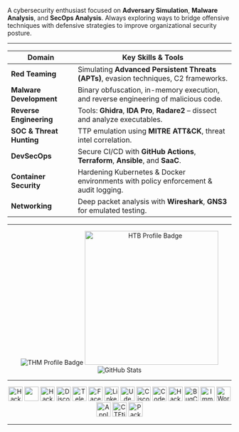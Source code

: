 A cybersecurity enthusiast focused on **Adversary Simulation**, **Malware Analysis**, and **SecOps Analysis**. Always exploring ways to bridge offensive techniques with defensive strategies to improve organizational security posture.

---

| **Domain**                | **Key Skills & Tools**                                                                 |
|--------------------------|----------------------------------------------------------------------------------------|
| **Red Teaming**          | Simulating **Advanced Persistent Threats (APTs)**, evasion techniques, C2 frameworks. |
| **Malware Development**  | Binary obfuscation, in-memory execution, and reverse engineering of malicious code.  |
| **Reverse Engineering**  | Tools: **Ghidra**, **IDA Pro**, **Radare2** – dissect and analyze executables.        |
| **SOC & Threat Hunting** | TTP emulation using **MITRE ATT&CK**, threat intel correlation.                       |
| **DevSecOps**            | Secure CI/CD with **GitHub Actions**, **Terraform**, **Ansible**, and **SaaC**.      |
| **Container Security**   | Hardening Kubernetes & Docker environments with policy enforcement & audit logging.   |
| **Networking**           | Deep packet analysis with **Wireshark**, **GNS3** for emulated testing.               |

---

<div align="center">
  <img src="https://tryhackme-badges.s3.amazonaws.com/uziii2208.png" alt="THM Profile Badge" />
  <img src="https://www.hackthebox.eu/badge/image/2125051" alt="HTB Profile Badge" width="300"/>
  <img src="https://github-readme-stats.vercel.app/api?username=uziii2208&show_icons=true&theme=radical" alt="GitHub Stats"/>
</div>

---

<div align="center">
  
[<img src="https://img.shields.io/badge/HackTheBox-111111?style=for-the-badge&logo=hackthebox&logoColor=green" height="32" alt="HackTheBox"/>](https://app.hackthebox.com/profile/2125051)
[<img src="https://img.shields.io/badge/TryHackMe-CC2927?style=for-the-badge&logo=tryhackme&logoColor=white" height="32"/>](https://tryhackme.com/p/uziii2208)
[<img src="https://img.shields.io/badge/HackerOne-211F1F?style=for-the-badge&logo=hackerone&logoColor=white" height="32" alt="HackerOne"/>](https://hackerone.com)
[<img src="https://img.shields.io/badge/Discord-5865F2?style=for-the-badge&logo=discord&logoColor=white" height="32" alt="Discord"/>](https://discord.com/users/863239313268670486)
[<img src="https://img.shields.io/badge/Telegram-2CA5E0?style=for-the-badge&logo=telegram&logoColor=white" height="32" alt="Telegram"/>](https://t.me)
[<img src="https://img.shields.io/badge/Facebook-1877F2?style=for-the-badge&logo=facebook&logoColor=white" height="32" alt="Facebook"/>](https://www.facebook.com)
[<img src="https://img.shields.io/badge/LinkedIn-0077B5?style=for-the-badge&logo=linkedin&logoColor=white" height="32" alt="LinkedIn"/>](https://linkedin.com)
[<img src="https://img.shields.io/badge/Udemy-EC5252?style=for-the-badge&logo=udemy&logoColor=white" height="32" alt="Udemy"/>](https://www.udemy.com/)
[<img src="https://img.shields.io/badge/Cisco_Networking-1BA0D7?style=for-the-badge&logo=cisco&logoColor=white" height="32" alt="CiscoNetworking"/>](https://www.cisco.com/)
[<img src="https://img.shields.io/badge/Codeforces-1F8ACB?style=for-the-badge&logo=codeforces&logoColor=white" height="32" alt="CodeForces"/>](https://codeforces.com)
[<img src="https://img.shields.io/badge/Hacker101-000000?style=for-the-badge&logo=hackthebox&logoColor=white" height="32" alt="Hacker101"/>](https://www.hacker101.com)
[<img src="https://img.shields.io/badge/BugCrowd-F26822?style=for-the-badge&logo=bugcrowd&logoColor=white" height="32" alt="BugCrowd"/>](https://bugcrowd.com)
[<img src="https://img.shields.io/badge/Immunefi-353535?style=for-the-badge&logo=immunefi&logoColor=white" height="32" alt="Immunefi"/>](https://immunefi.com)
[<img src="https://img.shields.io/badge/Wordfence-21759B?style=for-the-badge&logo=wordpress&logoColor=white" height="32" alt="Wordfence"/>](https://www.wordfence.com)
[<img src="https://img.shields.io/badge/Apple_Security-333333?style=for-the-badge&logo=apple&logoColor=white" height="32" alt="AppleSecurity"/>](https://developer.apple.com/security/)
[<img src="https://img.shields.io/badge/CTFtime-03224C?style=for-the-badge&logo=ctftime&logoColor=white" height="32" alt="CTFtime"/>](https://ctftime.org)
[<img src="https://img.shields.io/badge/Packet_Storm_Security-252525?style=for-the-badge&logo=security&logoColor=white" height="32" alt="PacketStormSecurity"/>](https://packetstormsecurity.com)

</div>

---
